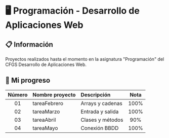 # 🖥️ Programación - Desarrollo de Aplicaciones Web

## 📋 Información
Proyectos realizados hasta el momento en la asignatura "Programación" del CFGS Desarrollo de Aplicaciones Web.

## 💯 Mi progreso

| Número    | Nombre proyecto | Descripción | Nota |
|:---------:|:----------------|:------------|:----:|
| 01        | tareaFebrero | Arrays y cadenas | 100% |
| 02        | tareaMarzo | Entrada y salida | 100% |
| 03        | tareaAbril | Clases y métodos | 90% |
| 04        | tareaMayo | Conexión BBDD | 100% |
